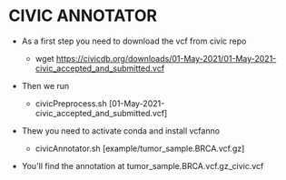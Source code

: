 # CIVIC ANNOTATOR

* As a first step you need to download the vcf from civic repo
    * wget https://civicdb.org/downloads/01-May-2021/01-May-2021-civic_accepted_and_submitted.vcf

* Then we run 
    * civicPreprocess.sh [01-May-2021-civic_accepted_and_submitted.vcf] 

* Thew you need to activate conda and install vcfanno
    * civicAnnotator.sh [example/tumor_sample.BRCA.vcf.gz]

* You'll find the annotation at tumor_sample.BRCA.vcf.gz_civic.vcf
